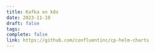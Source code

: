 ```yaml
---
title: Kafka on k8s
date: 2023-11-18
draft: false
tags: 
complete: false
link: https://github.com/confluentinc/cp-helm-charts
---
```

